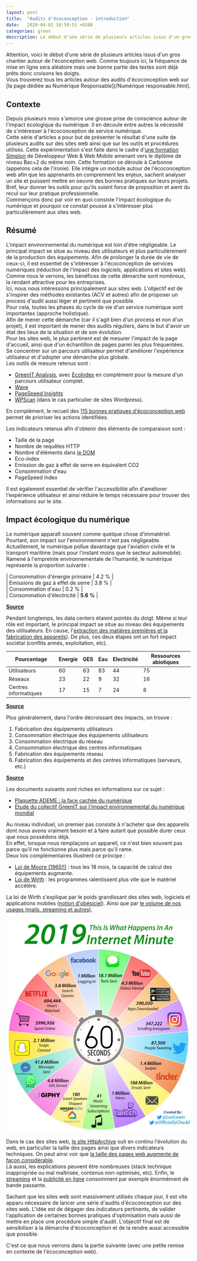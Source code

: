 ```yaml
---
layout: post
title:  "Audits d'écoconception - introduction"
date:   2020-04-02 10:59:53 +0200
categories: green
description: Le début d'une série de plusieurs articles issus d'un gros chantier autour de l'éconception web. Où l'on présente le contexte et la démarche.
---
```


Attention, voici le début d'une série de plusieurs articles issus d'un gros chantier autour de l'éconception web. Comme toujours ici, la fréquence de mise en ligne sera aléatoire mais une bonne partie des textes sont déjà prêts donc croisons les doigts.    
Vous trouverez tous les articles autour des audits d'écoconception web sur [la page dédiée au Numérique Responsable](/Numérique responsable.html).  
   
## Contexte
Depuis plusieurs mois s'amorce une grosse prise de conscience autour de l'impact écologique du numérique. Il en découle entre autres la nécessité de s'intéresser à l'écoconception de service numérique.  
Cette série d'articles a pour but de présenter le résultat d'une suite de plusieurs audits sur des sites web ainsi que sur les outils et procédures utilisés. Cette expérimentation s'est faite dans le cadre d'[une formation Simplon](https://simplon.co/) de Développeur Web & Web Mobile amenant vers le diplôme de niveau Bac+2 du même nom. Cette formation se déroule à Carbonne (appelons cela de l'ironie). Elle intègre un module autour de l'écoconception web afin que les apprenants en comprennent les enjeux, sachent analyser un site et puissent mettre en oeuvre des bonnes pratiques sur leurs projets. Bref, leur donner les outils pour qu'ils soient force de proposition et aient du recul sur leur pratique professionnelle.     
Commençons donc par voir en quoi consiste l'impact écologique du numérique et pourquoi ce constat pousse à s'intéresser plus particulièrement aux sites web. 

## Résumé
L'impact environnemental du numérique est loin d'être négligeable. Le principal impact se situe au niveau des utilisateurs et plus particulièrement de la production des équipements. Afin de prolonger la durée de vie de ceux-ci, il est essentiel de s'intéresser à l'écoconception de services numériques (réduction de l'impact des logiciels, applications et sites web). Comme nous le verrons, les bénéfices de cette démarche sont nombreux, la rendant attractive pour les entreprises.   
Ici, nous nous intéressons principalement aux sites web. L'objectif est de s'inspirer des méthodes existantes (ACV et autres) afin de proposer un process d'audit aussi léger et pertinent que possible.  
Pour cela, toutes les phases du cycle de vie d'un service numérique sont importantes (approche holistique).  
Afin de mener cette démarche (car il s'agit bien d'un process et non d'un projet), il est important de mener des audits réguliers, dans le but d'avoir un état des lieux de la situation et de son évolution.   
Pour les sites web, le plus pertinent est de mesurer l'impact de la page d'accueil, ainsi que d'un échantillon de pages parmi les plus fréquentées. Se concentrer sur un parcours utilisateur permet d'améliorer l'expérience utilisateur et d'adopter une démarche plus globale.  
Les outils de mesure retenus sont : 
* [GreenIT Analysis](https://chrome.google.com/webstore/detail/greenit-analysis/mofbfhffeklkbebfclfaiifefjflcpad), avec [EcoIndex](https://addons.mozilla.org/fr/firefox/addon/ecoindex/) en complément pour la mesure d'un parcours utilisateur complet.
* [Wave](https://wave.webaim.org/)
* [PageSpeed Insights](https://developers.google.com/speed/pagespeed/insights/) 
* [WPScan](https://wpscan.org/) (dans le cas particulier de sites Wordpress).  

En complément, le recueil des [115 bonnes pratiques d'écoconception web](https://collectif.greenit.fr/ecoconception-web/115-bonnes-pratiques-eco-conception_web.html) permet de prioriser les actions identifiées. 

Les indicateurs retenus afin d'obtenir des éléments de comparaison sont : 
* Taille de la page 
* Nombre de requêtes HTTP 
* Nombre d'éléments dans [le DOM](https://developer.mozilla.org/en-US/docs/Web/API/Document_Object_Model) 
* Eco-index 
* Emission de gaz à effet de serre en équivalent CO2 
* Consommation d'eau 
* PageSpeed Index  
     
Il est également essentiel de vérifier l'accessibilité afin d'améliorer l'expérience utilisateur et ainsi réduire le temps nécessaire pour trouver des informations sur le site. 

## Impact écologique du numérique   
Le numérique apparaît souvent comme quelque chose d'immatériel. Pourtant, son impact sur l'environnement n'est pas négligeable.   
Actuellement, le numérique pollue davantage que l'aviation civile et le transport maritime (mais pour l'instant moins que le secteur automobile). Ramené à l'empreinte environnementale de l'humanité, le numérique représente la proportion suivante : 
    
| Consommation d'énergie primaire | 4.2 % |   
| Emissions de gaz à effet de serre | 3.8 % |   
| Consommation d'eau | 0.2 %  |   
| Consommation d'électricité | **5.6 %** |   
    
**[Source](https://www.greenit.fr/etude-empreinte-environnementale-du-numerique-mondial/)**  
     
Pendant longtemps, les data centers étaient pointés du doigt. Même si leur rôle est important, le principal impact se situe au niveau des équipements des utilisateurs. En cause, l'[extraction des matières premières et la fabrication des appareils](https://www.ethicalconsumer.org/technology/shopping-guide/mobile-phones)). De plus, ces deux étapes ont un fort impact sociétal (conflits armés, exploitation, etc).  
    
| Pourcentage | Energie | GES | Eau | Electricité | Ressources abiotiques |    
| ------ | ------ | ------ | ------ | ------ | ------- |    
| Utilisateurs           | 60  | 63  | 83  | 44  | 75 |    
| Réseaux                | 23  | 22  | 9   | 32  | 16 |    
| Centres informatiques  | 17  | 15  | 7   | 24  | 8  |   
   
**[Source](https://www.greenit.fr/etude-empreinte-environnementale-du-numerique-mondial/)** 
   
   
Plus généralement, dans l'ordre décroissant des impacts, on trouve : 
1. Fabrication des équipements utilisateurs 
2. Consommation électrique des équipements utilisateurs 
3. Consommation électrique du réseau 
4. Consommation électrique des centres informatiques 
5. Fabrication des équipements réseau 
6. Fabrication des équipements et des centres informatiques (serveurs, etc.) 

**[Source](https://www.greenit.fr/etude-empreinte-environnementale-du-numerique-mondial/)** 
   
  
Les documents suivants sont riches en informations sur ce sujet : 
* [Plaquette ADEME : la face cachée du numérique](https://www.ademe.fr/sites/default/files/assets/documents/guide-pratique-face-cachee-numerique.pdf) 
* [Etude du collectif GreenIT sur l'impact environnemental du numérique mondial](https://www.greenit.fr/etude-empreinte-environnementale-du-numerique-mondial/)  
  
Au niveau individuel, un premier pas consiste à n'acheter que des appareils dont nous avons vraiment besoin et à faire autant que possible durer ceux que nous possédons déjà.   
En effet, lorsque nous remplaçons un appareil, ce n'est bien souvent pas parce qu'il ne fonctionne plus mais parce qu'il rame.   
Deux lois complémentaires illustrent ce principe : 
* [Loi de Moore (1965!!)](https://www.futura-sciences.com/tech/definitions/informatique-loi-moore-2447/ ) : tous les 18 mois, la capacité de calcul des équipements augmente.    
* [Loi de Wirth](https://wikimonde.com/article/Loi_de_Wirth) : les programmes ralentissent plus vite que le matériel accélère.       

La loi de Wirth s'explique par le poids grandissant des sites web, logiciels et applications mobiles ([notion d'obésiciel](https://tonsky.me/blog/disenchantment/)). Ainsi que par [le volume de nos usages (mails, streaming et autres)](https://www.visualcapitalist.com/what-happens-in-an-internet-minute-in-2019/).   
  
![Internet minute 2019](/assets/2019.jpg)    
    
Dans le cas des sites web, [le site HttpArchive](https://httparchive.org/) suit en continu l'évolution du web, en particulier la taille des pages ainsi que divers indicateurs techniques. On peut ainsi voir que [la taille des pages web augmente de façon considérable](https://s3.amazonaws.com/media-p.slid.es/uploads/618299/images/6936704/Screenshot_2020-01-07_State_of_the_Web.png).   
Là aussi, les explications peuvent être nombreuses (stack technique inappropriée ou mal maîtrisée, contenus non-optimisés, etc). 
Enfin, le [streaming](https://theshiftproject.org/article/climat-insoutenable-usage-video/?fbclid=IwAR2qbrWtgeuUL4xAktYYano3KTYx0I2OaVE9u7wxOXklvexRqnX4yGcvZbc) et la [publicité en ligne](https://www.greenit.fr/2015/09/01/la-publicite-represente-39-du-poids-des-pages-web/) consomment par exemple énormément de bande passante.    
    
Sachant que les sites web sont massivement utilisés chaque jour, il est vite apparu nécessaire de lancer une série d'audits d'écoconception sur des sites web. L'idée est de dégager des indicateurs pertinents, de valider l'application de certaines bonnes pratiques d'optimisation mais aussi de mettre en place une procédure simple d'audit. L'objectif final est de sensibiliser à la démarche d'écoconception et de la rendre aussi accessible que possible.            
  
C'est ce que nous verrons dans la partie suivante (avec une petite remise en contexte de l'écoconception web). 
